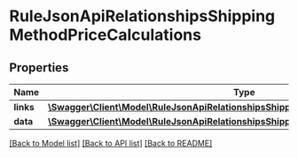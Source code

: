 # RuleJsonApiRelationshipsShippingMethodPriceCalculations

## Properties
Name | Type | Description | Notes
------------ | ------------- | ------------- | -------------
**links** | [**\Swagger\Client\Model\RuleJsonApiRelationshipsShippingMethodPriceCalculationsLinks**](RuleJsonApiRelationshipsShippingMethodPriceCalculationsLinks.md) |  | [optional] 
**data** | [**\Swagger\Client\Model\RuleJsonApiRelationshipsShippingMethodPriceCalculationsData[]**](RuleJsonApiRelationshipsShippingMethodPriceCalculationsData.md) |  | [optional] 

[[Back to Model list]](../../README.md#documentation-for-models) [[Back to API list]](../../README.md#documentation-for-api-endpoints) [[Back to README]](../../README.md)

